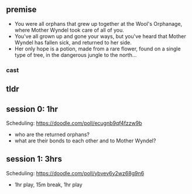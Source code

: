 ## premise
- You were all orphans that grew up together at the Wool's Orphanage, where Mother Wyndel took care of all of you. 
- You've all grown up and gone your ways, but you've heard that Mother Wyndel has fallen sick, and returned to her side. 
- Her only hope is a potion, made from a rare flower, found on a single type of tree, in the dangerous jungle to the north... 

### cast

## tldr

## session 0: 1hr
Scheduling: https://doodle.com/poll/ecugnb9qf4fzzw9b
- who are the returned orphans?
- what are their bonds to each other and to Mother Wyndel?

## session 1: 3hrs
Scheduling: https://doodle.com/poll/ybvev6y2wz68g9n6
- 1hr play, 15m break, 1hr play
